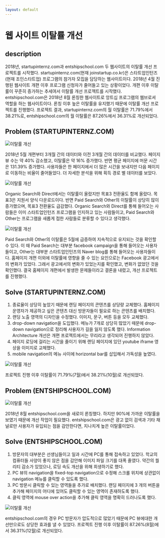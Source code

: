 ```yaml
---
layout: default
---
```


# 웹 사이트 이탈률 개선

## description

2018년, startupinternz.com과 entshipschool.com 두 웹사이트의 이탈률 개선 프로젝트를 시작했다. 
startupinternz.com(현재 joinstartup.co.kr)은 스타트업인턴즈(현재 조인스타트업) 프로그램의 참가자 모집을 담당하는 웹사이트이다. 
2018년 4월 진행된 웹사이트 개편 이후 프로그램 신청자가 줄어들고 있는 상황이었다. 개편 이후 이탈률이 꾸준히 증가하는 추세여서 이탈률 개선 프로젝트를 시작했다. 
entshipschool.com은 2018년 8월 론칭한 웹사이트로 앙트십 프로그램의 웹브로셔 역할을 하는 웹사이트이다. 
론칭 이후 높은 이탈률을 유지했기 때문에 이탈률 개선 프로젝트를 진행했다. 
프로젝트 결과, startupinternz.com의 월 이탈률은 71.79%에서 38.21%로, entshipschool.com의 월 이탈률은 87.26%에서 36.31%로 개선되었다. 

## Problem (STARTUPINTERNZ.COM)

![이탈률 개선]({{"/assets/img/project/bounce_rate_1.jpg"}})

2018년 5월 개편부터 3개월 간의 데이터와 이전 3개월 간의 데이터를 비교했다. 
페이지뷰 수는 약 40% 감소했고, 이탈률은 약 16% 증가했다. 
반면 평균 페이지에 머문 시간은 131.39% 증가했다. 
사용자들은 한 페이지에서 더 많은 시간을 보내지만 다음 페이지로 이동하는 비율이 줄어들었다. 
더 자세한 분석을 위해 획득 경로 별 데이터를 보았다. 

![이탈률 개선]({{"/assets/img/project/bounce_rate_2.jpg"}})

Organic Search와 Direct에서는 이탈률이 올랐지만 목표3 전환율도 함께 올랐다. 
목표3은 지원서 양식 다운로드이다. 
반면 Paid Search와 Other의 이탈률이 상당히 많이 증가했으며, 목표3 전환율도 급감했다. 
Organic Search와 Direct를 통해 들어오는 사람들은 이미 스타트업인턴즈 프로그램을 인지하고 있는 사람들이고, Paid Search와 Other는 프로그램을 새롭게 접한 사람들로 분류할 수 있다고 생각했다. 

![이탈률 개선]({{"/assets/img/project/bounce_rate_3.jpg"}})

Paid Search와 Other의 이탈률은 5월에 급증하여 지속적으로 유지되는 것을 확인할 수 있다. 
이 때 Paid Search는 대부분 facebook campaign을 통해 들어오는 사용자들이고, Other는 대부분 스타트업인턴즈의 Naver blog를 통해 들어오는 사용자들이다. 
홈페이지 개편 이외에 이탈률에 영향을 줄 수 있는 요인으로는 Facebook 광고에서의 변화가 있었다. 
그래서 광고에서의 변화가 있었는지를 확인했고, 변화가 없었던 것을 확인했다. 
결국 홈페이지 개편에서 발생한 문제들이라고 결론을 내렸고, 개선 프로젝트를 진행했다. 

## Solve (STARTUPINTERNZ.COM)

1. 종료율이 상당히 높았기 때문에 랜딩 페이지의 콘텐츠를 상당량 교체했다. 홈페이지 운영자가 제공하고 싶은 콘텐츠 대신 방문자들이 필요로 하는 콘텐츠를 배치했다. 
2. 랜딩 노출 영역의 디자인을 수정했다. 이미지, 문구, 버튼 등을 모두 교체했다. 
3. drop-down navigation을 도입했다. 메뉴가 7개로 상당히 많았기 때문에 drop-down navigation으로 정리해 사용자가 길을 잃지 않도록 했다. Information Architecture 개선은 개편 프로젝트에서는 무리라고 생각되어 진행하지 않았다. 
4. 페이지 로딩에 걸리는 시간을 줄이기 위해 랜딩 페이지에 있던 youtube iframe 영상을 이미지로 교체했다. 
5. mobile navigation의 메뉴 사이에 horizontal bar를 삽입해서 가독성을 높였다. 

![이탈률 개선]({{"/assets/img/project/bounce_rate_4.jpg"}})

프로젝트 진행 이후 이탈률이 71.79%(7월)에서 38.21%(10월)로 개선되었다. 

## Problem (ENTSHIPSCHOOL.COM)

![이탈률 개선]({{"/assets/img/project/bounce_rate_5.jpg"}})

2018년 8월 entshipschool.com을 새로이 론칭했다. 
하지만 90%에 가까운 이탈률을 보였기 때문에 개선 작업이 필요했다. 
entshipschool.com은 광고 없이 검색과 기타 채널로만 사용자가 유입되는 점을 감안한다면, 지나치게 높은 이탈률이었다. 

## Solve (ENTSHIPSCHOOL.COM)

1. 방문자의 대부분은 선생님들이고 일과 시간에 PC를 통해 접속하고 있었다. 학교의 컴퓨터들 사양이 좋지 않은 점을 감안해 이미지 파일 크기를 대폭 줄였다. 약간의 퀄리티 감소가 있었으나, 로딩 속도 개선을 위해 희생하기로 했다. 
2. PC 뷰의 navigation을 fixed-top navigation으로 수정해 스크롤 위치에 상관없이 navigation 메뉴를 클릭할 수 있도록 했다. 
3. PC 방문시 클릭할 수 있는 영역들을 추가로 배치했다. 랜딩 페이지에 3 개의 버튼을 추가해 페이지의 어디에 있어도 클릭할 수 있는 영역이 존재하도록 했다. 
4. 클릭 영역에 mouse over action을 추가해 클릭 영역을 명확히 드러나도록 했다. 

![이탈률 개선]({{"/assets/img/project/bounce_rate_6.jpg"}})

entshipschool.com의 경우 PC 방문자가 압도적으로 많았기 때문에 PC 뷰에대한 개선만으로도 상당한 효과를 낼 수 있었다. 
프로젝트 진행 이후 이탈률이 87.26%(8월)에서 36.31%(12월)로 개선되었다. 